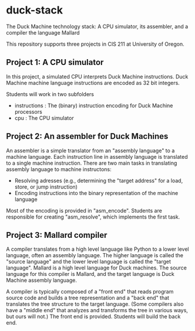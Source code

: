 # duck-stack
The Duck Machine technology stack:  A CPU simulator, its assembler, and a compiler the language Mallard

This repository supports three projects in CIS 211 at University of Oregon. 

## Project 1:  A CPU simulator

In this project, a simulated CPU interprets Duck Machine instructions. Duck Machine machine
language instructions are encoded as 32 bit integers.  

Students will work in two subfolders

- instructions : The (binary) instruction encoding for Duck Machine processors
- cpu : The CPU simulator

## Project 2:  An assembler for Duck Machines

An assembler is a simple translator from an "assembly language" to a machine language. 
Each instruction line in assembly language is translated to a single machine instruction. 
There are two main tasks in translating assembly language to machine instructons: 

- Resolving adresses (e.g., determining the "target address" for a load, store, or jump instruction)
- Encoding instructions into the binary representation of the machine language

Most of the encoding is provided in "asm_encode".  Students are responsible for creating "asm_resolve", 
which implements the first task. 

## Project 3:  Mallard compiler

A compiler translates from a high level language like Python to a lower level language, often an
assembly language.  The higher language is called the "source language" and the lower level language
is called the "target language". Mallard is a high level language for Duck machines.
The source language for this compiler is Mallard, and the target language is Duck Machine 
assembly language. 

A compiler is typically composed of a "front end" that reads program source code and builds a tree
representation and a "back end" that translates the tree structure to the target language.  (Some 
compilers also have a "middle end" that analyzes and transforms the tree in various ways, but ours will not.) 
The front end is provided.  Students will build the back end. 


